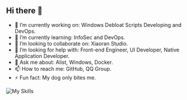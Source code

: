 ## Hi there 👋

- 🔭 I’m currently working on: Windows Debloat Scripts Developing and DevOps.
- 🌱 I’m currently learning: InfoSec and DevOps.
- 👯 I’m looking to collaborate on: Xiaoran Studio.
- 🤔 I’m looking for help with: Front-end Engineer, UI Developer, Native Application Developer.
- 💬 Ask me about: Alist, Windows, Docker.
- 📫 How to reach me: GitHub, QQ Group.
- ⚡ Fun fact: My dog only bites me.

![My Skills](https://go-skill-icons.vercel.app/api/icons?i=terminal,windows,debian,kali,powershell,proxmox,docker,golang,vitepress,vuejs,vite,elementplus,solidjs,typescript,js,html,selenium,python,c,nginx,php,prettier,chrome,edge,onedrive,cloudflare,cloudfront,githubactions,githubpages,vscode)
